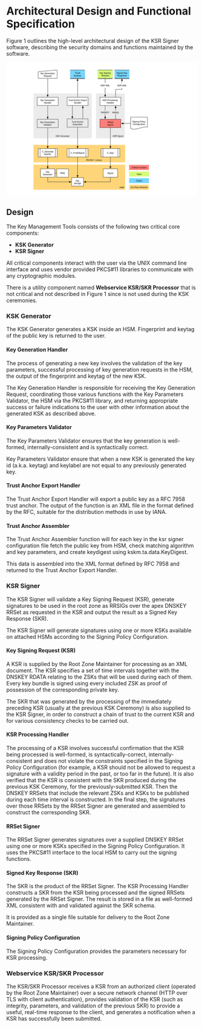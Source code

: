 # Architectural Design and Functional Specification

Figure 1 outlines the high-level architectural design of the KSR Signer
software, describing the security domains and functions maintained by the
software.

![Figure 1: Architectural overview of the KSR Signer software][figure1]

[figure1]: ksr-signer.svg "Architectural overview of the KSR Signer software"

## Design

The Key Management Tools consists of the following two critical core components:

-   **KSK Generator**
-   **KSR Signer**

All critical components interact with the user via the UNIX command line
interface and uses vendor provided PKCS#11 libraries to communicate with any
cryptographic modules.

There is a utility component named **Webservice KSR/SKR Processor** that is not
critical and not described in Figure 1 since is not used during the KSK
ceremonies.

### KSK Generator

The KSK Generator generates a KSK inside an HSM. Fingerprint and keytag of the
public key is returned to the user.

#### Key Generation Handler

The process of generating a new key involves the validation of the key
parameters, successful processing of key generation requests in the HSM, the
output of the fingerprint and keytag of the new KSK.

The Key Generation Handler is responsible for receiving the Key Generation
Request, coordinating those various functions with the Key Parameters
Validator, the HSM via the PKCS#11 library, and returning appropriate success
or failure indications to the user with other information about the generated
KSK as described above.

#### Key Parameters Validator

The Key Parameters Validator ensures that the key generation is well-formed,
internally-consistent and is syntactically correct.

Key Parameters Validator ensure that when a new KSK is generated the key id
(a.k.a. keytag) and keylabel are not equal to any previously generated key.

#### Trust Anchor Export Handler

The Trust Anchor Export Handler will export a public key as a RFC 7958 trust 
anchor. The output of the function is an XML file in the format defined
by the RFC, suitable for the distribution methods in use by IANA.

#### Trust Anchor Assembler

The Trust Anchor Assembler function will for each key in the ksr signer 
configuration file fetch the public key from HSM, check matching algorithm 
and key parameters, and create keydigest using kskm.ta.data.KeyDigest.

This data is assembled into the XML format defined by RFC 7958 and returned
to the Trust Anchor Export Handler.

### KSR Signer

The KSR Signer will validate a Key Signing Request (KSR), generate signatures
to be used in the root zone as RRSIGs over the apex DNSKEY RRSet as requested
in the KSR and output the result as a Signed Key Response (SKR).

The KSR Signer will generate signatures using one or more KSKs available on
attached HSMs according to the Signing Policy Configuration.

#### Key Signing Request (KSR)

A KSR is supplied by the Root Zone Maintainer for processing as an XML
document. The KSR specifies a set of time intervals together with the DNSKEY
RDATA relating to the ZSKs that will be used during each of them. Every key
bundle is signed using every included ZSK as proof of possession of the
corresponding private key.

The SKR that was generated by the processing of the immediately preceding KSR
(usually at the previous KSK Ceremony) is also supplied to the KSR Signer, in
order to construct a chain of trust to the current KSR and for various
consistency checks to be carried out.

#### KSR Processing Handler

The processing of a KSR involves successful confirmation that the KSR being
processed is well-formed, is syntactically-correct, internally-consistent and
does not violate the constraints specified in the Signing Policy Configuration
(for example, a KSR should not be allowed to request a signature with a
validity period in the past, or too far in the future). It is also verified
that the KSR is consistent with the SKR produced during the previous KSK
Ceremony, for the previously-submitted KSR. Then the DNSKEY RRSets that include
the relevant ZSKs and KSKs to be published during each time interval is
constructed. In the final step, the signatures over those RRSets by the RRSet
Signer are generated and assembled to construct the corresponding SKR.

#### RRSet Signer

The RRSet Signer generates signatures over a supplied DNSKEY RRSet using one or
more KSKs specified in the Signing Policy Configuration. It uses the PKCS#11
interface to the local HSM to carry out the signing functions.

#### Signed Key Response (SKR)

The SKR is the product of the RRSet Signer. The KSR Processing Handler
constructs a SKR from the KSR being processed and the signed RRSets generated
by the RRSet Signer. The result is stored in a file as well-formed XML
consistent with and validated against the SKR schema.

It is provided as a single file suitable for delivery to the Root Zone
Maintainer.

#### Signing Policy Configuration

The Signing Policy Configuration provides the parameters necessary for KSR
processing.

### Webservice KSR/SKR Processor

The KSR/SKR Processor receives a KSR from an authorized client (operated by the
Root Zone Maintainer) over a secure network channel (HTTP over TLS with client
authentication), provides validation of the KSR (such as integrity, parameters,
and validation of the previous SKR) to provide a useful, real-time response to
the client, and generates a notification when a KSR has successfully been
submitted.
